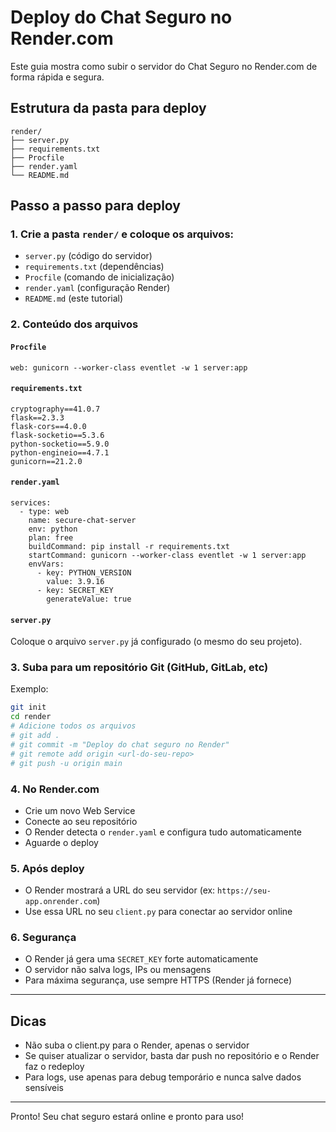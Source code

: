 # Deploy do Chat Seguro no Render.com

Este guia mostra como subir o servidor do Chat Seguro no Render.com de forma rápida e segura.

## Estrutura da pasta para deploy

```
render/
├── server.py
├── requirements.txt
├── Procfile
├── render.yaml
└── README.md
```

## Passo a passo para deploy

### 1. Crie a pasta `render/` e coloque os arquivos:
- `server.py` (código do servidor)
- `requirements.txt` (dependências)
- `Procfile` (comando de inicialização)
- `render.yaml` (configuração Render)
- `README.md` (este tutorial)

### 2. Conteúdo dos arquivos

#### `Procfile`
```
web: gunicorn --worker-class eventlet -w 1 server:app
```

#### `requirements.txt`
```
cryptography==41.0.7
flask==2.3.3
flask-cors==4.0.0
flask-socketio==5.3.6
python-socketio==5.9.0
python-engineio==4.7.1
gunicorn==21.2.0
```

#### `render.yaml`
```
services:
  - type: web
    name: secure-chat-server
    env: python
    plan: free
    buildCommand: pip install -r requirements.txt
    startCommand: gunicorn --worker-class eventlet -w 1 server:app
    envVars:
      - key: PYTHON_VERSION
        value: 3.9.16
      - key: SECRET_KEY
        generateValue: true
```

#### `server.py`
Coloque o arquivo `server.py` já configurado (o mesmo do seu projeto).

### 3. Suba para um repositório Git (GitHub, GitLab, etc)

Exemplo:
```bash
git init
cd render
# Adicione todos os arquivos
# git add .
# git commit -m "Deploy do chat seguro no Render"
# git remote add origin <url-do-seu-repo>
# git push -u origin main
```

### 4. No Render.com
- Crie um novo Web Service
- Conecte ao seu repositório
- O Render detecta o `render.yaml` e configura tudo automaticamente
- Aguarde o deploy

### 5. Após deploy
- O Render mostrará a URL do seu servidor (ex: `https://seu-app.onrender.com`)
- Use essa URL no seu `client.py` para conectar ao servidor online

### 6. Segurança
- O Render já gera uma `SECRET_KEY` forte automaticamente
- O servidor não salva logs, IPs ou mensagens
- Para máxima segurança, use sempre HTTPS (Render já fornece)

---

## Dicas
- Não suba o client.py para o Render, apenas o servidor
- Se quiser atualizar o servidor, basta dar push no repositório e o Render faz o redeploy
- Para logs, use apenas para debug temporário e nunca salve dados sensíveis

---

Pronto! Seu chat seguro estará online e pronto para uso! 